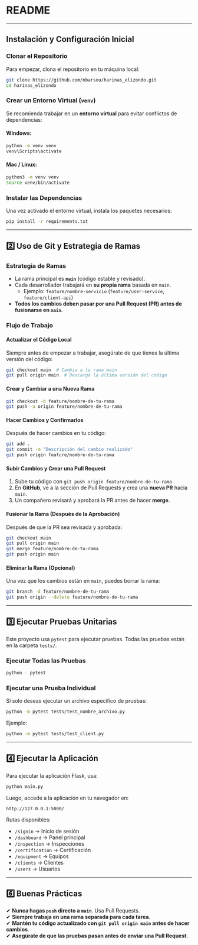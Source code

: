 # README

---

## **Instalación y Configuración Inicial**

### **Clonar el Repositorio**

Para empezar, clona el repositorio en tu máquina local:

```bash
git clone https://github.com/nbarsou/harinas_elizondo.git
cd harinas_elizondo
```

### **Crear un Entorno Virtual (`venv`)**

Se recomienda trabajar en un **entorno virtual** para evitar conflictos de dependencias:

#### **Windows:**

```bash
python -m venv venv
venv\Scripts\activate
```

#### **Mac / Linux:**

```bash
python3 -m venv venv
source venv/bin/activate
```

### **Instalar las Dependencias**

Una vez activado el entorno virtual, instala los paquetes necesarios:

```bash
pip install -r requirements.txt
```

---

## **2️⃣ Uso de Git y Estrategia de Ramas**

### **Estrategia de Ramas**

- La rama principal es **`main`** (código estable y revisado).
- Cada desarrollador trabajará en **su propia rama** basada en `main`.
  - Ejemplo: `feature/nombre-servicio` (`feature/user-service`, `feature/client-api`)
- **Todos los cambios deben pasar por una Pull Request (PR) antes de fusionarse en `main`**.

### **Flujo de Trabajo**

#### **Actualizar el Código Local**

Siempre antes de empezar a trabajar, asegúrate de que tienes la última versión del código:

```bash
git checkout main  # Cambia a la rama main
git pull origin main  # Descarga la última versión del código
```

#### **Crear y Cambiar a una Nueva Rama**

```bash
git checkout -b feature/nombre-de-tu-rama
git push -u origin feature/nombre-de-tu-rama
```

#### **Hacer Cambios y Confirmarlos**

Después de hacer cambios en tu código:

```bash
git add .
git commit -m "Descripción del cambio realizado"
git push origin feature/nombre-de-tu-rama
```

#### **Subir Cambios y Crear una Pull Request**

1. Sube tu código con `git push origin feature/nombre-de-tu-rama`
2. En **GitHub**, ve a la sección de Pull Requests y crea una **nueva PR** hacia `main`.
3. Un compañero revisará y aprobará la PR antes de hacer **merge**.

#### **Fusionar la Rama (Después de la Aprobación)**

Después de que la PR sea revisada y aprobada:

```bash
git checkout main
git pull origin main
git merge feature/nombre-de-tu-rama
git push origin main
```

#### **Eliminar la Rama (Opcional)**

Una vez que los cambios están en `main`, puedes borrar la rama:

```bash
git branch -d feature/nombre-de-tu-rama
git push origin --delete feature/nombre-de-tu-rama
```

---

## **3️⃣ Ejecutar Pruebas Unitarias**

Este proyecto usa `pytest` para ejecutar pruebas. Todas las pruebas están en la carpeta `tests/`.

### **Ejecutar Todas las Pruebas**

```bash
python - pytest
```

### **Ejecutar una Prueba Individual**

Si solo deseas ejecutar un archivo específico de pruebas:

```bash
python -m pytest tests/test_nombre_archivo.py
```

Ejemplo:

```bash
python -m pytest tests/test_client.py
```

---

## **4️⃣ Ejecutar la Aplicación**

Para ejecutar la aplicación Flask, usa:

```bash
python main.py
```

Luego, accede a la aplicación en tu navegador en:

```
http://127.0.0.1:5000/
```

Rutas disponibles:

- `/signin` → Inicio de sesión
- `/dashboard` → Panel principal
- `/inspection` → Inspecciones
- `/certification` → Certificación
- `/equipment` → Equipos
- `/clients` → Clientes
- `/users` → Usuarios

---

## **6️⃣ Buenas Prácticas**

✔ **Nunca hagas `push` directo a `main`**. Usa Pull Requests.  
✔ **Siempre trabaja en una rama separada para cada tarea**.  
✔ **Mantén tu código actualizado con `git pull origin main` antes de hacer cambios**.  
✔ **Asegúrate de que las pruebas pasan antes de enviar una Pull Request**.
